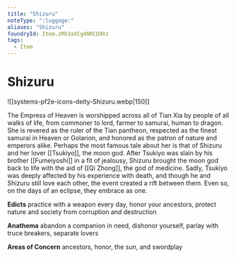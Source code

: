 ```yaml
---
title: "Shizuru"
noteType: ":luggage:"
aliases: "Shizuru"
foundryId: Item.zMh3aXCg4NRCD9Xz
tags:
  - Item
---
```


# Shizuru
![[systems-pf2e-icons-deity-Shizuru.webp|150]]

The Empress of Heaven is worshipped across all of Tian Xia by people of all walks of life, from commoner to lord, farmer to samurai, human to dragon. She is revered as the ruler of the Tian pantheon, respected as the finest samurai in Heaven or Golarion, and honored as the patron of nature and emperors alike. Perhaps the most famous tale about her is that of Shizuru and her lover [[Tsukiyo]], the moon god. After Tsukiyo was slain by his brother [[Fumeiyoshi]] in a fit of jealousy, Shizuru brought the moon god back to life with the aid of [[Qi Zhong]], the god of medicine. Sadly, Tsukiyo was deeply affected by his experience with death, and though he and Shizuru still love each other, the event created a rift between them. Even so, on the days of an eclipse, they embrace as one.

**Edicts** practice with a weapon every day, honor your ancestors, protect nature and society from corruption and destruction

**Anathema** abandon a companion in need, dishonor yourself, parlay with truce breakers, separate lovers

**Areas of Concern** ancestors, honor, the sun, and swordplay
